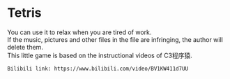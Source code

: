 # Tetris
You can use it to relax when you are tired of work.
<br>If the music, pictures and other files in the file are infringing, the author will delete them.
<br>This little game is based on the instructional videos of C3程序猿.
```
Bilibili link: https://www.bilibili.com/video/BV1KW411d7UU
